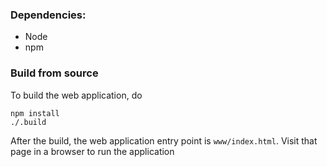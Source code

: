 ### Dependencies:
* Node
* npm

### Build from source
To build the web application, do
```
npm install
./.build
```

After the build, the web application entry point is
`www/index.html`. Visit that page in a browser to run
the application
